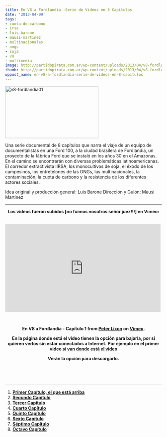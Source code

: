 ```yaml
---
title: En V8 a Fordlandia -Serie de Videos en 8 Capítulos
date: '2013-04-09'
tags:
- cuota-de-carbono
- irsa
- luis-barone
- mausi-martinez
- multinacionales
- ongs
- soja
- v8
- multimedia
image: http://partidopirata.com.ar/wp-content/uploads/2013/04/v8-fordlandia01.jpg
thumb: http://partidopirata.com.ar/wp-content/uploads/2013/04/v8-fordlandia01-150x150.jpg
wppost_name: en-v8-a-fordlandia-serie-de-videos-en-8-capitulos
---
```


<a href="http://partidopirata.com.ar/wp-content/uploads/2013/04/v8-fordlandia01.jpg"><img class="aligncenter size-medium wp-image-9065" alt="v8-fordlandia01" src="http://partidopirata.com.ar/wp-content/uploads/2013/04/v8-fordlandia01-300x167.jpg" width="300" height="167" /></a>

Una serie documental de 8 capítulos que narra el viaje de un equipo de documentalistas en una Ford 100, a la ciudad brasilera de Fordlandia, un proyecto de la fábrica Ford que se instaló en los años 30 en el Amazonas. En el camino se encontrarán con diversas problemáticas latinoamericanas. El corredor extractivista IIRSA, los monocultivos de soja, el éxodo de los campesinos, los entretelones de las ONGs, las multinacionales, la contaminación, la cuota de carbono y la resistencia de los diferentes actores sociales.

Idea original y producción general: Luis Barone
Dirección y Guión: Mausi Martinez

<hr />
<p style="text-align: center;"><strong>Los videos fueron subidos [no fuimos nosotros señor juez!!!] en Vimeo:</strong></p>
&nbsp;

<iframe src="http://player.vimeo.com/video/63427862" height="283" width="500" allowfullscreen="" frameborder="0"></iframe>

&nbsp;
<p style="text-align: center;"><strong>En V8 a Fordlandia - Capítulo 1 from <a href="http://vimeo.com/user17465150">Peter Lixon</a> on <a href="http://vimeo.com">Vimeo</a>.</strong></p>
<p style="text-align: center;"><strong>En la página donde está el video tienen la opción para bajarla, por si quieren verlos sin estar conectados a Internet.</strong>
<strong> Por ejemplo en el primer video<a href="http://vimeo.com/63427862" target="_blank"> si van donde está el video</a></strong></p>
<p style="text-align: center;"><strong>Verán la opción para descargarlo.</strong></p>
<p style="text-align: center;"><strong> </strong></p>
&nbsp;

<hr />

<ol>
	<li><strong><a href="https://vimeo.com/63427862" target="_blank">Primer Capítulo, el que está arriba</a></strong></li>
	<li><strong><a href="http://vimeo.com/63434890" target="_blank">Segundo Capítulo</a></strong></li>
	<li><strong><a href="http://vimeo.com/63463453" target="_blank">Tercer Capítulo</a></strong></li>
	<li><strong><a href="http://vimeo.com/63471447" target="_blank">Cuarto Capítulo</a></strong></li>
	<li><strong><a href="http://vimeo.com/63479650" target="_blank">Quinto Capítulo</a></strong></li>
	<li><strong><a href="http://vimeo.com/63483150" target="_blank">Sexto Capítulo</a></strong></li>
	<li><strong><a href="http://vimeo.com/63487391" target="_blank">Séptimo Capítulo</a></strong></li>
	<li><strong><a href="http://vimeo.com/63506334" target="_blank">Octavo Capítulo</a></strong></li>
</ol>
